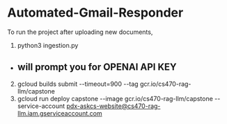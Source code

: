 # Automated-Gmail-Responder

To run the project after uploading new documents,

1) python3 ingestion.py
* ## will prompt you for OPENAI API KEY
2) gcloud builds submit --timeout=900 --tag gcr.io/cs470-rag-llm/capstone
3) gcloud run deploy capstone   --image gcr.io/cs470-rag-llm/capstone   --service-account pdx-askcs-website@cs470-rag-llm.iam.gserviceaccount.com




